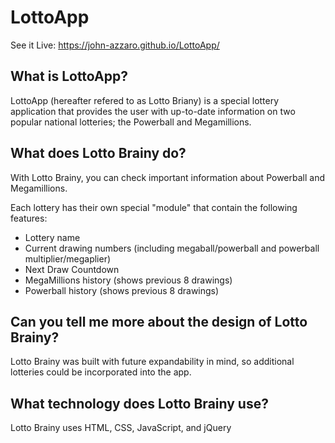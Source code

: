 # LottoApp
See it Live: https://john-azzaro.github.io/LottoApp/

## What is LottoApp?
LottoApp (hereafter refered to as Lotto Briany) is a special lottery application that provides the user with up-to-date information on two popular national lotteries; the Powerball and Megamillions.  

## What does Lotto Brainy do?
With Lotto Brainy, you can check important information about Powerball and Megamillions.

Each lottery has their own special "module" that contain the following features:
* Lottery name 
* Current drawing numbers (including megaball/powerball and powerball multiplier/megaplier)
* Next Draw Countdown
* MegaMillions history (shows previous 8 drawings)
* Powerball history (shows previous 8 drawings)

## Can you tell me more about the design of Lotto Brainy?
Lotto Brainy was built with future expandability in mind, so additional lotteries could be incorporated into the app. 

## What technology does Lotto Brainy use?
Lotto Brainy uses HTML, CSS, JavaScript, and jQuery



